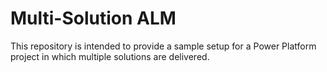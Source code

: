 # Multi-Solution ALM

This repository is intended to provide a sample setup for a Power Platform project in which multiple solutions are delivered.
